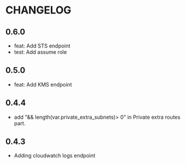 # CHANGELOG

## 0.6.0

* feat: Add STS endpoint
* test: Add assume role

## 0.5.0

* feat: Add KMS endpoint

## 0.4.4

* add "&& length(var.private_extra_subnets)> 0" in Private extra routes part.

## 0.4.3

* Adding cloudwatch logs endpoint
